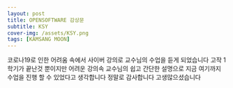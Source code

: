 ```yaml
---
layout: post
title: OPENSOFTWARE 감상문
subtitle: KSY
cover-img: /assets/KSY.png
tags: [KAMSANG MOON]
---
```


코로나19로 인한 어려움 속에서 사이버 강의로 교수님의 수업을 듣게 되었습니다 
고작 1학기가 끝난것 뿐이지만 어려운 강의속 교수님의 쉽고 간단한 설명으로
지금 여기까지 수업을 진행 할 수 있었다고 생각합니다
정말로 감사합니다 고생많으셨습니다

